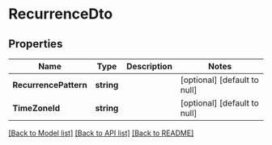 # RecurrenceDto

## Properties
Name | Type | Description | Notes
------------ | ------------- | ------------- | -------------
**RecurrencePattern** | **string** |  | [optional] [default to null]
**TimeZoneId** | **string** |  | [optional] [default to null]

[[Back to Model list]](../README.md#documentation-for-models) [[Back to API list]](../README.md#documentation-for-api-endpoints) [[Back to README]](../README.md)


